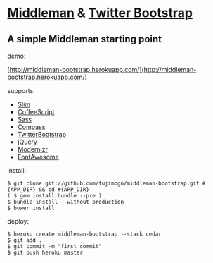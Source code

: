 # [Middleman](http://middlemanapp.com/) & [Twitter Bootstrap](http://twitter.github.com/bootstrap/)

## A simple Middleman starting point

demo:

[http://middleman-bootstrap.herokuapp.com/](http://middleman-bootstrap.herokuapp.com/)

supports:

* [Slim](http://slim-lang.com/)
* [CoffeeScript](http://coffeescript.org/)
* [Sass](http://sass-lang.com/)
* [Compass](http://compass-style.org/)
* [TwitterBootstrap](http://twitter.github.com/bootstrap/)
* [jQuery](http://jquery.com/)
* [Modernizr](http://modernizr.com/)
* [FontAwesome](http://fortawesome.github.com/Font-Awesome/)

install:


```
$ git clone git://github.com/fujimogn/middleman-bootstrap.git #{APP_DIR} && cd #{APP_DIR}
( $ gem install bundle --pre )
$ bundle install --without production
$ bower install
```

deploy:

```
$ heroku create middleman-bootstrap --stack cedar
$ git add .
$ git commit -m "first commit"
$ git push heroku master
```
